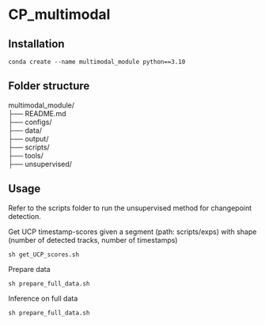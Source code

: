 # CP_multimodal
## Installation

```
conda create --name multimodal_module python==3.10

```

## Folder structure
multimodal_module/ </br>
├── README.md </br>
├── configs/ </br>
├── data/ </br> 
├── output/ </br>
├── scripts/ </br>
├── tools/ </br>
├── unsupervised/ </br>

## Usage 
Refer to the scripts folder to run the unsupervised method for changepoint detection.

Get UCP timestamp-scores given a segment (path: scripts/exps) with shape (number of detected tracks, number of timestamps)
```
sh get_UCP_scores.sh
```

Prepare data
```
sh prepare_full_data.sh
```

Inference on full data
```
sh prepare_full_data.sh
```

